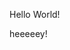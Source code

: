 <html>
  <head>
    <title>a7mand</title>
    <!-- <meta http-equiv="refresh" content="0.1; url='https://a7mand.github.io/'" /> -->
  </head>
  <body>
    <p>Hello World!</p>
    <p> heeeeey! </p>
    <!-- <p>Please follow <a href="https://a7mand.github.io/home">this link</a>.</p> -->
  </body>
</html>
